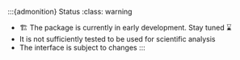 :::{admonition} Status
:class: warning
- 🏗️ The package is currently in early development. Stay tuned ⌛
- It is not sufficiently tested to be used for scientific analysis
- The interface is subject to changes
:::
